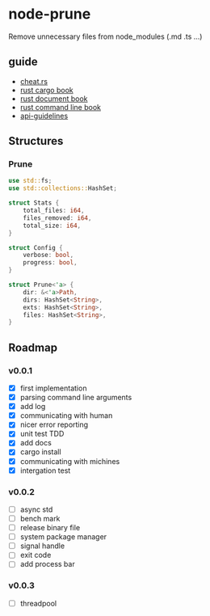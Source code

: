 # node-prune

Remove unnecessary files from node_modules (.md .ts ...)

## guide

- [cheat.rs](https://cheats.rs/)
- [rust cargo book](https://doc.rust-lang.org/cargo/)
- [rust document book](https://doc.rust-lang.org/stable/rustdoc/)
- [rust command line book](https://rust-lang-nursery.github.io/cli-wg/)
- [api-guidelines](https://rust-lang.github.io/api-guidelines/naming.html)

## Structures

### Prune

```rust
use std::fs;
use std::collections::HashSet;

struct Stats {
    total_files: i64,
    files_removed: i64,
    total_size: i64,
}

struct Config {
    verbose: bool,
    progress: bool,
}

struct Prune<'a> {
    dir: &<'a>Path,
    dirs: HashSet<String>,
    exts: HashSet<String>,
    files: HashSet<String>,
}
```

## Roadmap

### v0.0.1

- [x] first implementation
- [x] parsing command line arguments
- [x] add log
- [x] communicating with human
- [x] nicer error reporting
- [x] unit test TDD
- [x] add docs
- [x] cargo install
- [x] communicating with michines
- [x] intergation test

### v0.0.2

- [ ] async std
- [ ] bench mark
- [ ] release binary file
- [ ] system package manager
- [ ] signal handle
- [ ] exit code
- [ ] add process bar

### v0.0.3

- [ ] threadpool
